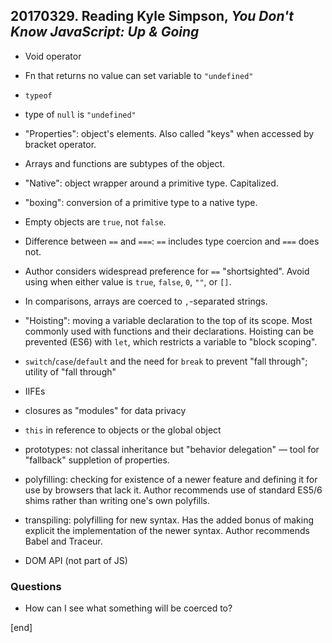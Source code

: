 ## 20170329. Reading Kyle Simpson, _You Don't Know JavaScript: Up & Going_

 * Void operator

 * Fn that returns no value can set variable to `"undefined"`

 * `typeof`

 * type of `null` is `"undefined"`

 * "Properties": object's elements. Also called "keys" when accessed by bracket operator.

 * Arrays and functions are subtypes of the object.

 * "Native": object wrapper around a primitive type. Capitalized.

 * "boxing": conversion of a primitive type to a native type.

 * Empty objects are `true`, not `false`.

 * Difference between `==` and `===`: `==` includes type coercion and `===` does not.
 
 * Author considers widespread preference for `==` "shortsighted". Avoid using when either value is `true`, `false`, `0`, `""`, or `[]`.
 
 * In comparisons, arrays are coerced to `,`-separated strings.
 
 * "Hoisting": moving a variable declaration to the top of its scope. Most commonly used with functions and their declarations. Hoisting can be prevented (ES6) with `let`, which restricts a variable to "block scoping".
 
 * `switch`/`case`/`default` and the need for `break` to prevent "fall through"; utility of "fall through"
 
 * IIFEs
 
 * closures as "modules" for data privacy

 * `this` in reference to objects or the global object 

 * prototypes: not classal inheritance but "behavior delegation" — tool for "fallback" suppletion of properties.
 
 * polyfilling: checking for existence of a newer feature and defining it for use by browsers that lack it. Author recommends use of standard ES5/6 shims rather than writing one's own polyfills.
 
 * transpiling: polyfilling for new syntax. Has the added bonus of making explicit the implementation of the newer syntax. Author recommends Babel and Traceur.

 * DOM API (not part of JS)

### Questions

 * How can I see what something will be coerced to?

[end]
